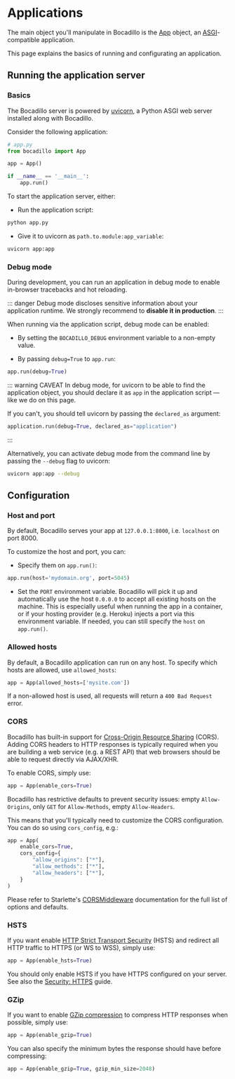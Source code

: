 # Applications

The main object you'll manipulate in Bocadillo is the [App] object, an
[ASGI]-compatible application.

[app]: /api/applications.md#app

This page explains the basics of running and configurating an application.

[asgi]: https://asgi.readthedocs.io

## Running the application server

### Basics

The Bocadillo server is powered by [uvicorn], a Python ASGI web server installed along with Bocadillo.

Consider the following application:

```python
# app.py
from bocadillo import App

app = App()

if __name__ == '__main__':
    app.run()
```

To start the application server, either:

[uvicorn]: https://www.uvicorn.org

- Run the application script:

```bash
python app.py
```

- Give it to uvicorn as `path.to.module:app_variable`:

```bash
uvicorn app:app
```

### Debug mode

During development, you can run an application in debug mode to enable in-browser tracebacks and hot reloading.

::: danger
Debug mode discloses sensitive information about your application runtime. We strongly recommend to **disable it in production**.
:::

When running via the application script, debug mode can be enabled:

- By setting the `BOCADILLO_DEBUG` environment variable to a non-empty value.

- By passing `debug=True` to `app.run`:

```python
app.run(debug=True)
```

::: warning CAVEAT
In debug mode, for uvicorn to be able to find the application object, you should declare it as `app` in the application script — like we do on this page.

If you can't, you should tell uvicorn by passing the `declared_as` argument:

```python
application.run(debug=True, declared_as="application")
```

:::

Alternatively, you can activate debug mode from the command line by passing the `--debug` flag to uvicorn:

```bash
uvicorn app:app --debug
```

## Configuration

### Host and port

By default, Bocadillo serves your app at `127.0.0.1:8000`,
i.e. `localhost` on port 8000.

To customize the host and port, you can:

- Specify them on `app.run()`:

```python
app.run(host='mydomain.org', port=5045)
```

- Set the `PORT` environment variable. Bocadillo will pick
  it up and automatically use the host `0.0.0.0` to accept all existing hosts
  on the machine. This is especially useful when running the app in a
  container, or if your hosting provider (e.g. Heroku) injects a port via this environment variable. If needed, you can still specify
  the `host` on `app.run()`.

### Allowed hosts

By default, a Bocadillo application can run on any host. To specify which hosts are allowed, use `allowed_hosts`:

```python
app = App(allowed_hosts=['mysite.com'])
```

If a non-allowed host is used, all requests will return a `400 Bad Request` error.

### CORS

Bocadillo has built-in support for [Cross-Origin Resource Sharing](https://developer.mozilla.org/en-US/docs/Web/HTTP/CORS) (CORS). Adding CORS headers to HTTP responses is typically required when you are building a web service (e.g. a REST API) that web browsers should be able to request directly via AJAX/XHR.

To enable CORS, simply use:

```python
app = App(enable_cors=True)
```

Bocadillo has restrictive defaults to prevent security issues: empty `Allow-Origins`, only `GET` for `Allow-Methods`, empty `Allow-Headers`.

This means that you'll typically need to customize the CORS configuration. You can do so using `cors_config`, e.g.:

```python
app = App(
    enable_cors=True,
    cors_config={
        "allow_origins": ["*"],
        "allow_methods": ["*"],
        "allow_headers": ["*"],
    }
)
```

Please refer to Starlette's [CORSMiddleware](https://www.starlette.io/middleware/#corsmiddleware) documentation for the full list of options and defaults.

### HSTS

If you want enable [HTTP Strict Transport Security](https://developer.mozilla.org/en-US/docs/Web/HTTP/Headers/Strict-Transport-Security) (HSTS) and redirect all HTTP traffic to HTTPS (or WS to WSS), simply use:

```python
app = App(enable_hsts=True)
```

You should only enable HSTS if you have HTTPS configured on your server. See also the [Security: HTTPS] guide.

[security: https]: /discussions/security.md#https

### GZip

If you want to enable [GZip compression](https://developer.mozilla.org/en-US/docs/Web/HTTP/Headers/Accept-Encoding#Directives) to compress HTTP responses when possible, simply use:

```python
app = App(enable_gzip=True)
```

You can also specify the minimum bytes the response should have before compressing:

```python
app = App(enable_gzip=True, gzip_min_size=2048)
```
